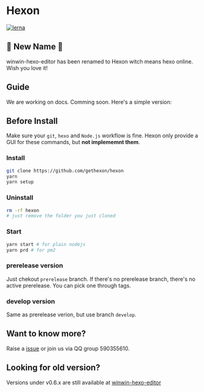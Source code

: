 # Hexon

[![lerna](https://img.shields.io/badge/maintained%20with-lerna-cc00ff.svg)](https://lerna.js.org/)

## 🎉 New Name 🎉

winwin-hexo-editor has been renamed to Hexon witch means hexo online. Wish you love it!

## Guide

We are working on docs. Comming soon. Here's a simple version:

## Before Install

Make sure your `git`, `hexo` and `Node.js` workflow is fine. Hexon only provide a GUI for these commands, but **not implememnt them**.

### Install

```bash
git clone https://github.com/gethexon/hexon
yarn
yarn setup
```

### Uninstall

```bash
rm -rf hexon
# just remove the folder you just cloned
```

### Start

```bash
yarn start # for plain nodejs
yarn prd # for pm2
```

### prerelease version

Just chekout `prerelease` branch. If there's no prerelease branch, there's no active prerelease. You can pick one through tags.

### develop version

Same as prerelease verion, but use branch `develop`.

## Want to know more?

Raise a [issue](https://github.com/gethexon/hexon/issues) or join us via QQ group 590355610.

## Looking for old version?

Versions under v0.6.x are still available at [winwin-hexo-editor](https://github.com/YuJianghao/winwin-hexo-editor/)
